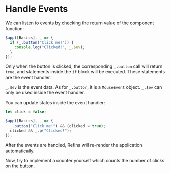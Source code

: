 # Handle Events

We can listen to events by checking the return value of the component function:

```ts {2-4}
$app([Basics], _ => {
  if (_.button("Click me!")) {
    console.log("Clicked!", _.$ev);
  }
});
```

Only when the button is clicked, the corresponding `_.button` call will return `true`, and statements inside the `if` block will be executed. These statements are the event handler.

`_.$ev` is the event data. As for `_.button`, it is a `MouseEvent` object. `_.$ev` can only be used inside the event handler.

You can update states inside the event handler:

```ts {4}
let click = false;

$app([Basics], _ => {
  _.button("Click me!") && (clicked = true);
  clicked && _.p("Clicked!");
});
```

<!--

:::warning Do not update states outside the event handler.

The following code will cause undefined behavior:

```ts
let n = 0;
$app([], _ => {
  n++;
});
```

`n` will be incremented every time the fragment is called, which is not predictable.

:::

-->

After the events are handled, Refina will re-render the application automatically.

Now, try to implement a counter yourself which counts the number of clicks on the button.
